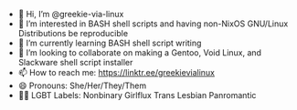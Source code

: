 - 👋 Hi, I’m @greekie-via-linux
- 👀 I’m interested in BASH shell scripts and having non-NixOS GNU/Linux Distributions be reproducible
- 🌱 I’m currently learning BASH shell script writing
- 💞️ I’m looking to collaborate on making a Gentoo, Void Linux, and Slackware shell script installer
- 📫 How to reach me: https://linktr.ee/greekievialinux
- 😄 Pronouns: She/Her/They/Them
- 🏳️‍🌈 LGBT Labels: Nonbinary Girlflux Trans Lesbian Panromantic 

<!---
greekie-via-linux/greekie-via-linux is a ✨ special ✨ repository because its `README.md` (this file) appears on your GitHub profile.
You can click the Preview link to take a look at your changes.
--->
